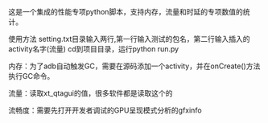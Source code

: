 这是一个集成的性能专项python脚本，支持内存，流量和时延的专项数值的统计。

使用方法
setting.txt目录输入两行,第一行输入测试的包名，第二行输入插入的activity名字(流量)
cd到项目目录，运行python run.py

内存：为了adb自动触发GC，需要在源码添加一个activity，并在onCreate()方法执行GC命令。

流量：读取xt_qtagui的值，很多软件都是读取这个的

流畅度：需要先打开开发者调试的GPU呈现模式分析的gfxinfo
